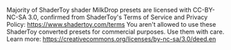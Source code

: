 Majority of ShaderToy shader MilkDrop presets are licensed with CC-BY-NC-SA 3.0, confirmed from ShaderToy's Terms of Service and Privacy Policy: https://www.shadertoy.com/terms
You aren't allowed to use these ShaderToy converted presets for commercial purposes. Use them with care.
Learn more: https://creativecommons.org/licenses/by-nc-sa/3.0/deed.en
